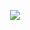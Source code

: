 <p align="center">
  <img src="https://readme-typing-svg.demolab.com/?lines=Hi,+I'm+cu1z; Beginner+Software+Engineer; Frontend Developer;Keep busy&font=Fira+Code&center=true&width=440&height=45&color=f75c7e&vCenter=true&pause=600&size=24" />
</p>

<!--
**Denrezit/Denrezit** is a ✨ _special_ ✨ repository because its `README.md` (this file) appears on your GitHub profile.

Here are some ideas to get you started:

- 🔭 I’m currently working on ...
- 🌱 I’m currently learning ...
- 👯 I’m looking to collaborate on ...
- 🤔 I’m looking for help with ...
- 💬 Ask me about ...
- 📫 How to reach me: ...
- 😄 Pronouns: ...
- ⚡ Fun fact: ...
-->
